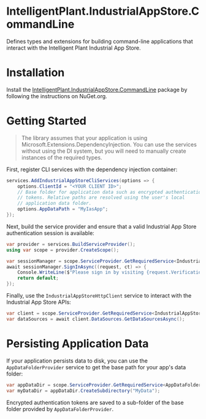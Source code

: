 # IntelligentPlant.IndustrialAppStore.CommandLine

Defines types and extensions for building command-line applications that interact with the Intelligent Plant Industrial App Store.


# Installation

Install the [IntelligentPlant.IndustrialAppStore.CommandLine](https://www.nuget.org/packages/IntelligentPlant.IndustrialAppStore.CommandLine) package by following the instructions on NuGet.org.


# Getting Started

> The library assumes that your application is using Microsoft.Extensions.DependencyInjection. You can use the services without using the DI system, but you will need to manually create instances of the required types.

First, register CLI services with the dependency injection container:

```csharp
services.AddIndustrialAppStoreCliServices(options => {
    options.ClientId = "<YOUR CLIENT ID>";
    // Base folder for application data such as encrypted authentication 
    // tokens. Relative paths are resolved using the user's local 
    // application data folder.
    options.AppDataPath = "MyIasApp";
});
```

Next, build the service provider and ensure that a valid Industrial App Store authentication session is available:

```csharp
var provider = services.BuildServiceProvider();
using var scope = provider.CreateScope();

var sessionManager = scope.ServiceProvider.GetRequiredService<IndustrialAppStoreSessionManager>();
await sessionManager.SignInAsync((request, ct) => {
    Console.WriteLine($"Please sign in by visiting {request.VerificationUri} and entering the following code: {request.UserCode}");
    return default;
});
```

Finally, use the `IndustrialAppStoreHttpClient` service to interact with the Industrial App Store APIs:

```csharp
var client = scope.ServiceProvider.GetRequiredService<IndustrialAppStoreHttpClient>();
var dataSources = await client.DataSources.GetDataSourcesAsync();
```


# Persisting Application Data

If your application persists data to disk, you can use the `AppDataFolderProvider` service to get the base path for your app's data folder:

```csharp
var appDataDir = scope.ServiceProvider.GetRequiredService<AppDataFolderProvider>().AppDataFolder;
var myDataDir = appDataDir.CreateSubdirectory("MyData");
```

Encrypted authentication tokens are saved to a sub-folder of the base folder provided by `AppDataFolderProvider`.